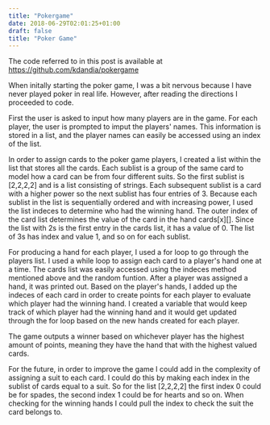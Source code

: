 ```yaml
---
title: "Pokergame"
date: 2018-06-29T02:01:25+01:00
draft: false
title: "Poker Game"
---
```


The code referred to in this post is available at https://github.com/kdandia/pokergame 

When initally starting the poker game, I was a bit nervous because I have never played poker in real life. However, after reading the directions I proceeded to code. 

First the user is asked to input how many players are in the game. For each player, the user is prompted to imput the players' names. This information is stored in a list, and the player names can easily be accessed using an index of the list. 

In order to assign cards to the poker game players, I created a list within the list that stores all the cards. Each sublist is a group of the same card to model how a card can be from four different suits. So the first sublist is [2,2,2,2] and is a list consisting of strings. Each subsequent sublist is a card with a higher power so the next sublist has four entries of 3. Because each sublist in the list is sequentially ordered and with increasing power, I used the list indeces to determine who had the winning hand. The outer index of the card list determines the value of the card in the hand cards[x][]. Since the list with 2s is the first entry in the cards list, it has a value of 0. The list of 3s has index and value 1, and so on for each sublist. 

For producing a hand for each player, I used a for loop to go through the players list. I used a while loop to assign each card to a player's hand one at a time. The cards list was easily accessed using the indeces method mentioned above and the random funtion. After a player was assigned a hand, it was printed out. Based on the player's hands, I added up the indeces of each card in order to create points for each player to evaluate which player had the winning hand. I created a variable that would keep track of which player had the winning hand and it would get updated through the for loop based on the new hands created for each player. 

The game outputs a winner based on whichever player has the highest amount of points, meaning they have the hand that with the highest valued cards.     

For the future, in order to improve the game I could add in the complexity of assigning a suit to each card. I could do this by making each index in the sublist of cards equal to a suit. So for the list [2,2,2,2] the first index 0 could be for spades, the second index 1 could be for hearts and so on. When checking for the winning hands I could pull the index to check the suit the card belongs to. 


